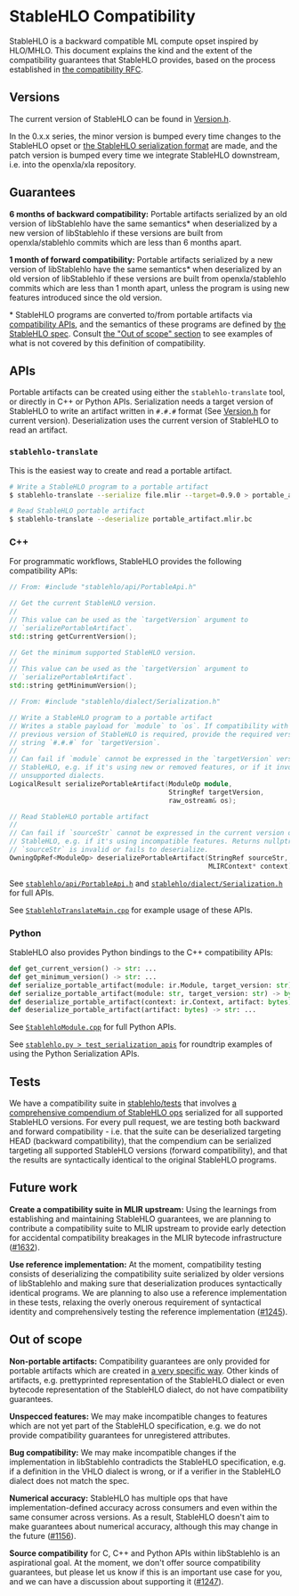 # StableHLO Compatibility

StableHLO is a backward compatible ML compute opset inspired by HLO/MHLO.
This document explains the kind and the extent of the compatibility guarantees
that StableHLO provides, based on the process established in
[the compatibility RFC](../rfcs/20220912-compatibility.md).

## Versions

The current version of StableHLO can be found in
[Version.h](https://github.com/openxla/stablehlo/blob/main/stablehlo/dialect/Version.h#:~:text=getCurrentVersion).

In the 0.x.x series, the minor version is bumped every time changes to
the StableHLO opset or
[the StableHLO serialization format](bytecode.md) are made, and the patch
version is bumped every time we integrate StableHLO downstream, i.e. into the
openxla/xla repository.

## Guarantees

**6 months of backward compatibility:** Portable artifacts serialized by an old
version of libStablehlo have the same semantics* when deserialized by a new
version of libStablehlo if these versions are built from openxla/stablehlo
commits which are less than 6 months apart.

**1 month of forward compatibility:** Portable artifacts serialized by a new
version of libStablehlo have the same semantics* when deserialized by an old
version of libStablehlo if these versions are built from openxla/stablehlo
commits which are less than 1 month apart, unless the program is using new
features introduced since the old version.

\* StableHLO programs are converted to/from portable artifacts via
[compatibility APIs](#apis), and the semantics of these programs are
defined by [the StableHLO spec](spec.md). Consult
[the "Out of scope" section](#out-of-scope) to see examples of what is not
covered by this definition of compatibility.

## APIs

Portable artifacts can be created using either the `stablehlo-translate` tool,
or directly in C++ or Python APIs. Serialization needs a target version of
StableHLO to write an artifact written in `#.#.#` format (See [Version.h](https://github.com/openxla/stablehlo/blob/main/stablehlo/dialect/Version.h#:~:text=getCurrentVersion)
for current version). Deserialization uses the current version of StableHLO to
read an artifact.

### `stablehlo-translate`

This is the easiest way to create and read a portable artifact.

```bash
# Write a StableHLO program to a portable artifact
$ stablehlo-translate --serialize file.mlir --target=0.9.0 > portable_artifact.mlir.bc

# Read StableHLO portable artifact
$ stablehlo-translate --deserialize portable_artifact.mlir.bc
```

### C++

For programmatic workflows, StableHLO provides the following compatibility APIs:

```c++
// From: #include "stablehlo/api/PortableApi.h"

// Get the current StableHLO version.
//
// This value can be used as the `targetVersion` argument to
// `serializePortableArtifact`.
std::string getCurrentVersion();

// Get the minimum supported StableHLO version.
//
// This value can be used as the `targetVersion` argument to
// `serializePortableArtifact`.
std::string getMinimumVersion();

// From: #include "stablehlo/dialect/Serialization.h"

// Write a StableHLO program to a portable artifact
// Writes a stable payload for `module` to `os`. If compatibility with a
// previous version of StableHLO is required, provide the required version
// string `#.#.#` for `targetVersion`.
//
// Can fail if `module` cannot be expressed in the `targetVersion` version of
// StableHLO, e.g. if it's using new or removed features, or if it involves
// unsupported dialects.
LogicalResult serializePortableArtifact(ModuleOp module,
                                        StringRef targetVersion,
                                        raw_ostream& os);

// Read StableHLO portable artifact
//
// Can fail if `sourceStr` cannot be expressed in the current version of
// StableHLO, e.g. if it's using incompatible features. Returns nullptr if
// `sourceStr` is invalid or fails to deserialize.
OwningOpRef<ModuleOp> deserializePortableArtifact(StringRef sourceStr,
                                                  MLIRContext* context);
```

See [`stablehlo/api/PortableApi.h`](https://github.com/openxla/stablehlo/blob/main/stablehlo/api/PortableApi.h)
and [`stablehlo/dialect/Serialization.h`](https://github.com/openxla/stablehlo/blob/main/stablehlo/dialect/Serialization.h)
for full APIs.

See [`StablehloTranslateMain.cpp`](https://github.com/openxla/stablehlo/blob/main/stablehlo/tools/StablehloTranslateMain.cpp#:~:text=serializePortableArtifact)
for example usage of these APIs.

### Python

StableHLO also provides Python bindings to the C++ compatibility APIs:

```python
def get_current_version() -> str: ...
def get_minimum_version() -> str: ...
def serialize_portable_artifact(module: ir.Module, target_version: str) -> bytes: ...
def serialize_portable_artifact(module: str, target_version: str) -> bytes: ...
def deserialize_portable_artifact(context: ir.Context, artifact: bytes) -> ir.Module: ...
def deserialize_portable_artifact(artifact: bytes) -> str: ...
```

See [`StablehloModule.cpp`](https://github.com/openxla/stablehlo/blob/main/stablehlo/integrations/python/StablehloModule.cpp)
for full Python APIs.

See [`stablehlo.py > test_serialization_apis`](https://github.com/openxla/stablehlo/blob/main/stablehlo/integrations/python/tests/stablehlo.py#:~:text=test_serialization_apis)
for roundtrip examples of using the Python Serialization APIs.

## Tests

We have a compatibility suite in [stablehlo/tests](../stablehlo/tests)
that involves [a comprehensive compendium of StableHLO ops](../stablehlo/tests/stablehlo_legalize_to_vhlo.mlir)
serialized for all supported StableHLO versions. For every pull request, we are
testing both backward and forward compatibility - i.e. that the suite can be
deserialized targeting HEAD (backward compatibility), that the compendium
can be serialized targeting all supported StableHLO versions (forward
compatibility), and that the results are syntactically identical to the
original StableHLO programs.

## Future work

**Create a compatibility suite in MLIR upstream:** Using the learnings from
establishing and maintaining StableHLO guarantees, we are planning to contribute
a compatibility suite to MLIR upstream to provide early detection for
accidental compatibility breakages in the MLIR bytecode infrastructure
([#1632](https://github.com/openxla/stablehlo/issues/1632)).

**Use reference implementation:** At the moment, compatibility testing consists
of deserializing the compatibility suite serialized by older versions of
libStablehlo and making sure that deserialization produces syntactically
identical programs. We are planning to also use a reference implementation in
these tests, relaxing the overly onerous requirement of syntactical identity
and comprehensively testing the reference implementation
([#1245](https://github.com/openxla/stablehlo/issues/1245)).

## Out of scope

**Non-portable artifacts:** Compatibility guarantees are only provided for
portable artifacts which are created in [a very specific way](#apis).
Other kinds of artifacts, e.g. prettyprinted representation of the StableHLO
dialect or even bytecode representation of the StableHLO dialect, do not have
compatibility guarantees.

**Unspecced features:** We may make incompatible changes to features which
are not yet part of the StableHLO specification, e.g. we do not provide
compatibility guarantees for unregistered attributes.

**Bug compatibility:** We may make incompatible changes if the implementation in
libStablehlo contradicts the StableHLO specification, e.g. if a definition in
the VHLO dialect is wrong, or if a verifier in the StableHLO dialect does not
match the spec.

**Numerical accuracy:** StableHLO has multiple ops that have
implementation-defined accuracy across consumers and even within the same
consumer across versions. As a result, StableHLO doesn't aim to make
guarantees about numerical accuracy, although this may change in the future
([#1156](https://github.com/openxla/stablehlo/issues/1156)).

**Source compatibility** for C, C++ and Python APIs within libStablehlo is
an aspirational goal. At the moment, we don't offer source compatibility
guarantees, but please let us know if this is an important use case for you,
and we can have a discussion about supporting it
([#1247](https://github.com/openxla/stablehlo/issues/1247)).
